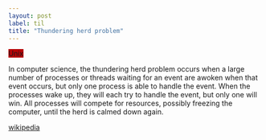 ```yaml
---
layout: post
label: til
title: "Thundering herd problem"
---
```


<p>
  
  <span class="issue-label" style="background-color: #b60205">Unix</span>
  
</p>
In computer science, the thundering herd problem occurs when a large number of processes or threads waiting for an event are awoken when that event occurs, but only one process is able to handle the event. When the processes wake up, they will each try to handle the event, but only one will win. All processes will compete for resources, possibly freezing the computer, until the herd is calmed down again.

[wikipedia](https://en.wikipedia.org/wiki/Thundering_herd_problem)

